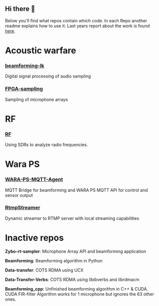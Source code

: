 ## Hi there 👋
Below you'll find what repos contain which code. In each Repo another readme explains how to use it. Last years report about the work is found [here](https://github.com/acoustic-warfare/Beamforming/blob/main/Ljudkriget.pdf).

# Acoustic warfare
### [beamforming-lk](https://github.com/acoustic-warfare/beamforming-lk)
Digital signal processing of audio sampling

### [FPGA-sampling](https://github.com/acoustic-warfare/FPGA-sampling)
Sampling of microphone arrays

# RF
### [RF](https://github.com/acoustic-warfare/RF)
Using SDRs to analyze radio frequencies. 

# Wara PS
### [WARA-PS-MQTT-Agent](https://github.com/acoustic-warfare/WARA-PS-MQTT-Agent)
MQTT Bridge for beamforming and WARA PS MQTT API for control and sensor output

### [RtmpStreamer](https://github.com/acoustic-warfare/RtmpStreamer)
Dynamic streamer to RTMP server with local streaming capabilities

# Inactive repos
**Zybo-rt-sampler**: Microphone Array API and beamforming application 
 
**Beamforming**: Beamforming algorithm in Python

**Data-transfer**: COTS RDMA using UCX

**Data-Transfer-Verbs**: COTS RDMA using libibverbs and librdmacm

**Beamforming_cpp**: Unfinished beamforming algorithm in C++ & CUDA. 
CUDA FIR-filter Algorithm works for 1 microphone but ignores the 63 other ones.

